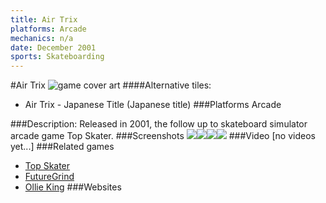 ```yaml
---
title: Air Trix
platforms: Arcade
mechanics: n/a
date: December 2001
sports: Skateboarding
---
```

#Air Trix
![game cover art](//images.igdb.com/igdb/image/upload/t_cover_big/exwpjwin5k0jgasfalqi.jpg "Logo Title Text 1")
####Alternative tiles:
* Air Trix - Japanese Title (Japanese title)
###Platforms
Arcade

###Description:
Released in 2001, the follow up to skateboard simulator arcade game Top Skater.
###Screenshots
<a target="_blank" rel="noopener noreferrer" href="//images.igdb.com/igdb/image/upload/t_cover_big/npyz5bwatobfq52f2dg7.jpg"><img src="//images.igdb.com/igdb/image/upload/t_thumb/npyz5bwatobfq52f2dg7.jpg"/></a><a target="_blank" rel="noopener noreferrer" href="//images.igdb.com/igdb/image/upload/t_cover_big/sjr60hdoeiuhlqjsv4s3.jpg"><img src="//images.igdb.com/igdb/image/upload/t_thumb/sjr60hdoeiuhlqjsv4s3.jpg"/></a><a target="_blank" rel="noopener noreferrer" href="//images.igdb.com/igdb/image/upload/t_cover_big/z2fqnkscuvgdqo8wy2g4.jpg"><img src="//images.igdb.com/igdb/image/upload/t_thumb/z2fqnkscuvgdqo8wy2g4.jpg"/></a><a target="_blank" rel="noopener noreferrer" href="//images.igdb.com/igdb/image/upload/t_cover_big/jvmwlqe5jvcgdtmf1z5z.jpg"><img src="//images.igdb.com/igdb/image/upload/t_thumb/jvmwlqe5jvcgdtmf1z5z.jpg"/></a>
###Video
[no videos yet...]
###Related games
* [Top Skater](/games/top-skater-18047/)
* [FutureGrind](/games/futuregrind-11568/)
* [Ollie King](/games/ollie-king-24494/)
###Websites

